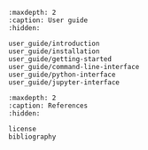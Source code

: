```{include} ./user_guide/introduction.md
```

```{toctree}
:maxdepth: 2
:caption: User guide
:hidden:

user_guide/introduction
user_guide/installation
user_guide/getting-started
user_guide/command-line-interface
user_guide/python-interface
user_guide/jupyter-interface
```


```{toctree}
:maxdepth: 2
:caption: References
:hidden:

license
bibliography
```
